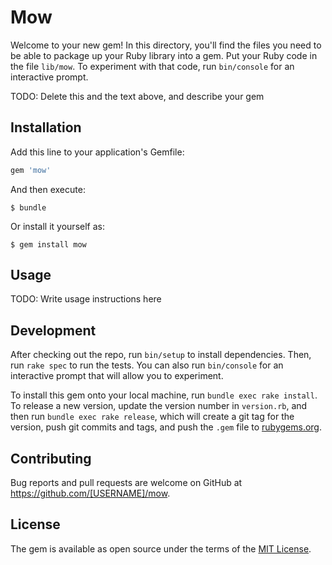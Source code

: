 # Mow

Welcome to your new gem! In this directory, you'll find the files you need to be able to package up your Ruby library into a gem. Put your Ruby code in the file `lib/mow`. To experiment with that code, run `bin/console` for an interactive prompt.

TODO: Delete this and the text above, and describe your gem

## Installation

Add this line to your application's Gemfile:

```ruby
gem 'mow'
```

And then execute:

    $ bundle

Or install it yourself as:

    $ gem install mow

## Usage

TODO: Write usage instructions here

## Development

After checking out the repo, run `bin/setup` to install dependencies. Then, run `rake spec` to run the tests. You can also run `bin/console` for an interactive prompt that will allow you to experiment.

To install this gem onto your local machine, run `bundle exec rake install`. To release a new version, update the version number in `version.rb`, and then run `bundle exec rake release`, which will create a git tag for the version, push git commits and tags, and push the `.gem` file to [rubygems.org](https://rubygems.org).

## Contributing

Bug reports and pull requests are welcome on GitHub at https://github.com/[USERNAME]/mow.

## License

The gem is available as open source under the terms of the [MIT License](https://opensource.org/licenses/MIT).
